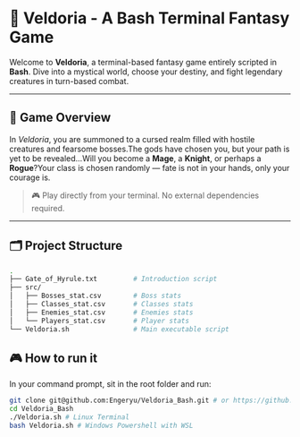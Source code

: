 # 🌌 Veldoria - A Bash Terminal Fantasy Game

Welcome to **Veldoria**, a terminal-based fantasy game entirely scripted in **Bash**.
Dive into a mystical world, choose your destiny, and fight legendary creatures in turn-based combat.

---

## 📜 Game Overview

In *Veldoria*, you are summoned to a cursed realm filled with hostile creatures and fearsome bosses.The gods have chosen you, but your path is yet to be revealed...Will you become a **Mage**, a **Knight**, or perhaps a **Rogue**?Your class is chosen randomly — fate is not in your hands, only your courage is.

> 🎮 Play directly from your terminal. No external dependencies required.

---

## 🗂️ Project Structure

```bash
.
├── Gate_of_Hyrule.txt         # Introduction script
├── src/
│   ├── Bosses_stat.csv        # Boss stats
│   ├── Classes_stat.csv       # Classes stats
│   ├── Enemies_stat.csv       # Enemies stats
│   └── Players_stat.csv       # Player stats
└── Veldoria.sh                # Main executable script
```

## 🎮 How to run it

In your command prompt, sit in the root folder and run:

```bash
git clone git@github.com:Engeryu/Veldoria_Bash.git # or https://github.com/Engeryu/My_Sysinfo_Bash.git if SSH-key not configured
cd Veldoria_Bash
./Veldoria.sh # Linux Terminal
bash Veldoria.sh # Windows Powershell with WSL
```
